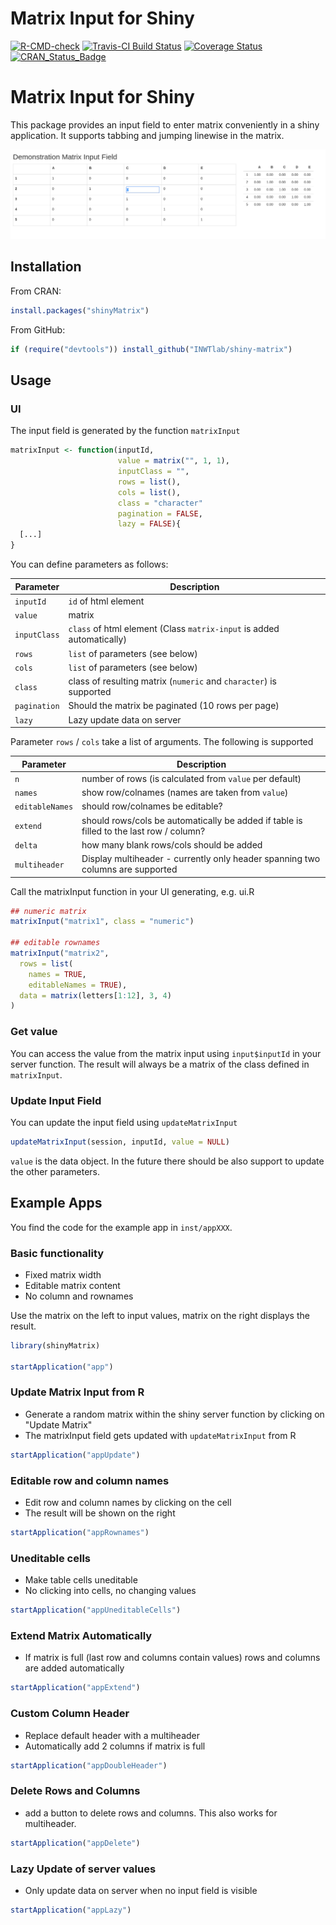 # Matrix Input for Shiny

[![R-CMD-check](https://github.com/INWTlab/shiny-matrix/actions/workflows/R-CMD-check.yaml/badge.svg)](https://github.com/INWTlab/shiny-matrix/actions/workflows/R-CMD-check.yaml)
[![Travis-CI Build Status](https://travis-ci.org/INWTlab/shiny-matrix.svg?branch=master)](https://travis-ci.org/INWTlab/shiny-matrix)
[![Coverage Status](https://img.shields.io/codecov/c/github/INWTlab/shiny-matrix/master.svg)](https://codecov.io/github/INWTlab/shiny-matrix?branch=master)
[![CRAN_Status_Badge](http://www.r-pkg.org/badges/version/shinyMatrix)](https://cran.r-project.org/package=shinyMatrix)

# Matrix Input for Shiny

This package provides an input field to enter matrix conveniently in a shiny application. It supports tabbing and jumping linewise in the matrix.

![Screenshot Simple Matrix](https://github.com/INWTlab/shiny-matrix/raw/master/screenshot1.png)

## Installation
From CRAN:
```r
install.packages("shinyMatrix")
```
From GitHub:

```r
if (require("devtools")) install_github("INWTlab/shiny-matrix")
```

## Usage

### UI

The input field is generated by the function `matrixInput`

```r
matrixInput <- function(inputId,
                        value = matrix("", 1, 1),
                        inputClass = "",
                        rows = list(),
                        cols = list(),
                        class = "character"
                        pagination = FALSE,
                        lazy = FALSE){
  [...]
}
```
You can define parameters as follows:

| Parameter | Description |
|-|-|
| `inputId` | `id` of html element |
| `value` | matrix |
| `inputClass` | `class` of html element (Class `matrix-input` is added automatically) |
| `rows` | `list` of parameters (see below) |
| `cols` | `list` of parameters (see below) |
| `class` | class of resulting matrix (`numeric` and `character`) is supported |
| `pagination` | Should the matrix be paginated (10 rows per page) |
| `lazy` | Lazy update data on server |

Parameter `rows` / `cols` take a list of arguments. The following is supported

| Parameter | Description |
|-|-|
|`n`| number of rows (is calculated from `value` per default) |
|`names`| show row/colnames (names are taken from `value`)|
|`editableNames`| should row/colnames be editable? |
| `extend`| should rows/cols be automatically be added if table is filled to the last row / column? |
| `delta` | how many blank rows/cols should be added 
| `multiheader` | Display multiheader - currently only header spanning two columns are supported

Call the matrixInput function in your UI generating, e.g. ui.R

```r
## numeric matrix
matrixInput("matrix1", class = "numeric")

## editable rownames
matrixInput("matrix2",
  rows = list(
    names = TRUE,
    editableNames = TRUE),
  data = matrix(letters[1:12], 3, 4)
)
```
### Get value

You can access the value from the matrix input using `input$inputId` in your server function. The result will always be a matrix of the class defined in `matrixInput`.


### Update Input Field

You can update the input field using `updateMatrixInput`

```r
updateMatrixInput(session, inputId, value = NULL)
```

`value` is the data object. In the future there should be also support to update the other parameters.

## Example Apps

You find the code for the example app in `inst/appXXX`.

### Basic functionality

- Fixed matrix width
- Editable matrix content
- No column and rownames

Use the matrix on the left to input values, matrix on the right displays the result.

```r
library(shinyMatrix)

startApplication("app")
```

### Update Matrix Input from R

- Generate a random matrix within the shiny server function by clicking on "Update Matrix"
- The matrixInput field gets updated with `updateMatrixInput` from R

```r
startApplication("appUpdate")
```

### Editable row and column names

- Edit row and column names by clicking on the cell
- The result will be shown on the right

```r
startApplication("appRownames")
```

### Uneditable cells

- Make table cells uneditable
- No clicking into cells, no changing values

```r
startApplication("appUneditableCells")
```

### Extend Matrix Automatically

- If matrix is full (last row and columns contain values) rows and columns are added automatically 


```r
startApplication("appExtend")
```

### Custom Column Header

- Replace default header with a multiheader
- Automatically add 2 columns if matrix is full

```r
startApplication("appDoubleHeader")
```

### Delete Rows and Columns

- add a button to delete rows and columns. This also works for multiheader.

```r
startApplication("appDelete")
```

### Lazy Update of server values

- Only update data on server when no input field is visible

```r
startApplication("appLazy")
```

